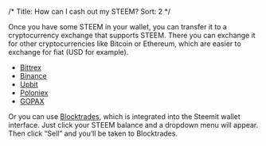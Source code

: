 /*
Title: How can I cash out my STEEM?
Sort: 2
*/

Once you have some STEEM in your wallet, you can transfer it to a cryptocurrency exchange that supports STEEM. There you can exchange it for other cryptocurrencies like Bitcoin or Ethereum, which are easier to exchange for fiat (USD for example).

- [Bittrex](https://bittrex.com/Market/Index?MarketName=BTC-STEEM)
- [Binance](https://www.binance.com/trade.html?symbol=STEEM_BTC)
- [Upbit](https://upbit.com/exchange?code=CRIX.UPBIT.BTC-STEEM)
- [Poloniex](https://poloniex.com/exchange/#btc_steem)
- [GOPAX](https://www.gopax.co.kr/exchange/)

Or you can use [Blocktrades](https://blocktrades.us/?input_coin_type=eth&output_coin_type=steem), which is integrated into the Steemit wallet interface. Just click your STEEM balance and a dropdown menu will appear. Then click “Sell” and you’ll be taken to Blocktrades.
